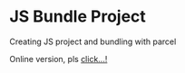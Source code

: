 # JS Bundle Project

Creating JS project and bundling with parcel


Online version, pls [click...!](https://hsnakk.github.io/JS_Bundle_Project/)
